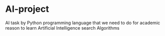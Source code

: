 # AI-project
AI task by Python programming language that we need to do for academic reason to learn Artificial Intelligence search Algorithms
